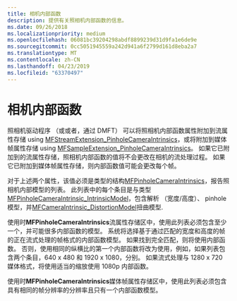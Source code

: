 ```yaml
---
title: 相机内部函数
description: 提供有关照相机内部函数的信息。
ms.date: 09/26/2018
ms.localizationpriority: medium
ms.openlocfilehash: 06081bc39204298abdf8899239d31d9fa1e6de9e
ms.sourcegitcommit: 0cc5051945559a242d941a6f2799d161d8eba2a7
ms.translationtype: MT
ms.contentlocale: zh-CN
ms.lasthandoff: 04/23/2019
ms.locfileid: "63370497"
---
```

# <a name="camera-intrinsics"></a>相机内部函数

照相机驱动程序 （或或者，通过 DMFT） 可以将照相机内部函数属性附加到流属性存储 using [MFStreamExtension_PinholeCameraIntrinsics](https://docs.microsoft.com/windows/desktop/medfound/mfstreamextension-pinholecameraintrinsics)，或将附加到媒体帧属性存储 using [MFSampleExtension_PinholeCameraIntrinsics](https://docs.microsoft.com/windows/desktop/medfound/mfsampleextension-pinholecameraintrinsics)。 如果它已附加到的流属性存储，照相机内部函数的值将不会更改在相机的流处理过程。 如果它已附加到媒体帧属性存储，则内部函数值可能会更改每个帧。 

对于上述两个属性，该值必须是类型的结构[MFPinholeCameraIntrinsics](https://docs.microsoft.com/windows/desktop/api/mfapi/ns-mfapi-_mfpinholecameraintrinsics)，报告照相机内部模型的列表。 此列表中的每个条目是与类型[MFPinholeCameraIntrinsic_IntrinsicModel](https://docs.microsoft.com/windows/desktop/api/mfapi/ns-mfapi-mfpinholecameraintrinsic_intrinsicmodel)，包含解析 （宽度/高度）、 pinhole 模型，并[MFCameraIntrinsic_DistortionModel](https://docs.microsoft.com/windows/desktop/api/mfapi/ns-mfapi-_mfcameraintrinsic_distortionmodel)扭曲模型. 

使用时**MFPinholeCameraIntrinsics**流属性存储区中，使用此列表必须包含至少一个，并可能很多内部函数的模型。 系统将选择基于通过匹配的宽度和高度的帧的正在流式处理的帧格式的内部函数模型。 如果找到完全匹配，则将使用内部函数。 否则，使用相同的纵横比的第一个内部函数将改为使用，例如，如果列表包含两个条目，640 x 480 和 1920 x 1080，分别。 如果流式处理与 1280 x 720 媒体格式，将使用适当的缩放使用 1080p 内部函数。 

使用时**MFPinholeCameraIntrinsics**媒体帧属性存储区中，使用此列表必须包含具有相同的帧分辨率的分辨率且只有一个内部函数模型。
